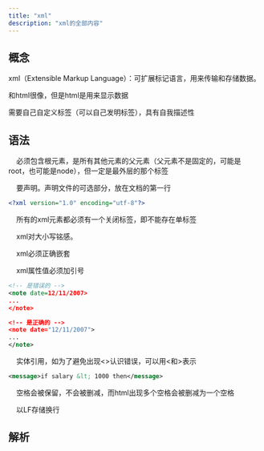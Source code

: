 ```yaml
---
title: "xml"
description: "xml的全部内容"
---
```


## 概念
xml（Extensible Markup Language）：可扩展标记语言，用来传输和存储数据。

和html很像，但是html是用来显示数据

需要自己自定义标签（可以自己发明标签），具有自我描述性

## 语法
    必须包含根元素，是所有其他元素的父元素（父元素不是固定的，可能是root，也可能是node），但一定是最外层的那个标签

    要声明。声明文件的可选部分，放在文档的第一行
```xml
<?xml version="1.0" encoding="utf-8"?>
```

    所有的xml元素都必须有一个关闭标签，即不能存在单标签

    xml对大小写铭感。

    xml必须正确嵌套

    xml属性值必须加引号
```xml
<!-- 是错误的 -->
<note date=12/11/2007>
...
</note>

<!-- 是正确的 -->
<note date="12/11/2007">
...
</note>
```

    实体引用，如为了避免出现<>认识错误，可以用&lt;和&gt;表示
```xml
<message>if salary &lt; 1000 then</message>
```

    空格会被保留，不会被删减，而html出现多个空格会被删减为一个空格

    以LF存储换行


## 解析